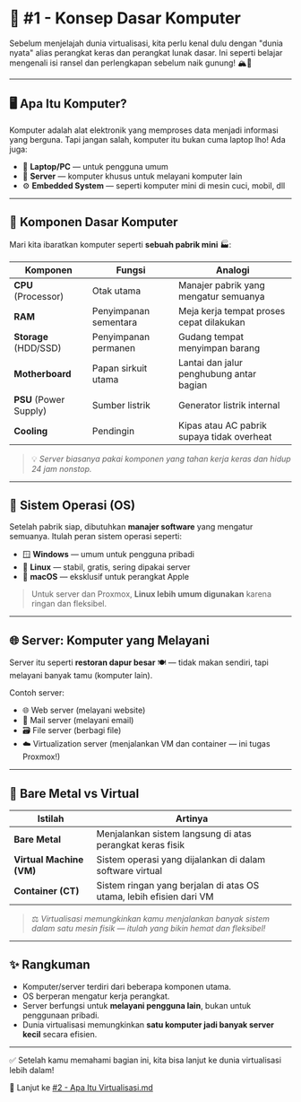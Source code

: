 # 🧩 #1 - Konsep Dasar Komputer

Sebelum menjelajah dunia virtualisasi, kita perlu kenal dulu dengan "dunia nyata" alias perangkat keras dan perangkat lunak dasar. Ini seperti belajar mengenali isi ransel dan perlengkapan sebelum naik gunung! 🏔️🎒

---

## 🖥️ Apa Itu Komputer?

Komputer adalah alat elektronik yang memproses data menjadi informasi yang berguna. Tapi jangan salah, komputer itu bukan cuma laptop lho! Ada juga:

- 💼 **Laptop/PC** — untuk pengguna umum
- 🏢 **Server** — komputer khusus untuk melayani komputer lain
- ⚙️ **Embedded System** — seperti komputer mini di mesin cuci, mobil, dll

---

## 🧱 Komponen Dasar Komputer

Mari kita ibaratkan komputer seperti **sebuah pabrik mini** 🏭:

| Komponen | Fungsi | Analogi |
|----------|--------|---------|
| **CPU** (Processor) | Otak utama | Manajer pabrik yang mengatur semuanya |
| **RAM** | Penyimpanan sementara | Meja kerja tempat proses cepat dilakukan |
| **Storage** (HDD/SSD) | Penyimpanan permanen | Gudang tempat menyimpan barang |
| **Motherboard** | Papan sirkuit utama | Lantai dan jalur penghubung antar bagian |
| **PSU** (Power Supply) | Sumber listrik | Generator listrik internal |
| **Cooling** | Pendingin | Kipas atau AC pabrik supaya tidak overheat |

> 💡 *Server biasanya pakai komponen yang tahan kerja keras dan hidup 24 jam nonstop.*

---

## 📀 Sistem Operasi (OS)

Setelah pabrik siap, dibutuhkan **manajer software** yang mengatur semuanya. Itulah peran sistem operasi seperti:

- 🪟 **Windows** — umum untuk pengguna pribadi
- 🐧 **Linux** — stabil, gratis, sering dipakai server
- 🍏 **macOS** — eksklusif untuk perangkat Apple

> Untuk server dan Proxmox, **Linux lebih umum digunakan** karena ringan dan fleksibel.

---

## 🌐 Server: Komputer yang Melayani

Server itu seperti **restoran dapur besar** 🍽️ — tidak makan sendiri, tapi melayani banyak tamu (komputer lain).

Contoh server:
- 🌐 Web server (melayani website)
- 📧 Mail server (melayani email)
- 🗃️ File server (berbagi file)
- ☁️ Virtualization server (menjalankan VM dan container — ini tugas Proxmox!)

---

## 🔧 Bare Metal vs Virtual

| Istilah | Artinya |
|--------|---------|
| **Bare Metal** | Menjalankan sistem langsung di atas perangkat keras fisik |
| **Virtual Machine (VM)** | Sistem operasi yang dijalankan di dalam software virtual |
| **Container (CT)** | Sistem ringan yang berjalan di atas OS utama, lebih efisien dari VM |

> ⚖️ *Virtualisasi memungkinkan kamu menjalankan banyak sistem dalam satu mesin fisik — itulah yang bikin hemat dan fleksibel!*

---

## ✨ Rangkuman

- Komputer/server terdiri dari beberapa komponen utama.
- OS berperan mengatur kerja perangkat.
- Server berfungsi untuk **melayani pengguna lain**, bukan untuk penggunaan pribadi.
- Dunia virtualisasi memungkinkan **satu komputer jadi banyak server kecil** secara efisien.

---

✅ Setelah kamu memahami bagian ini, kita bisa lanjut ke dunia virtualisasi lebih dalam!

🔗 Lanjut ke [#2 - Apa Itu Virtualisasi.md](./#2%20-%20Apa%20Itu%20Virtualisasi.md)
